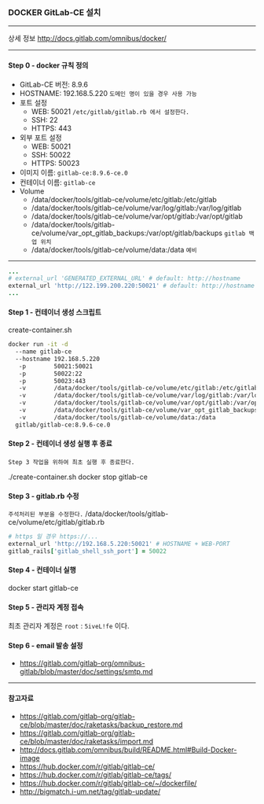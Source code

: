 ### DOCKER GitLab-CE 설치

-----

상세 정보
http://docs.gitlab.com/omnibus/docker/

-----

#### Step 0 - docker 규칙 정의
- GitLab-CE 버전: 8.9.6
- HOSTNAME: 192.168.5.220 `도메인 명이 있을 경우 사용 가능`
- 포트 설정
  - WEB: 50021 `/etc/gitlab/gitlab.rb 에서 설정한다.`
  - SSH: 22
  - HTTPS: 443
- 외부 포트 설정
  - WEB: 50021
  - SSH: 50022
  - HTTPS: 50023
- 이미지 이름: `gitlab-ce:8.9.6-ce.0`
- 컨테이너 이름: `gitlab-ce`
- Volume
  - /data/docker/tools/gitlab-ce/volume/etc/gitlab:/etc/gitlab
  - /data/docker/tools/gitlab-ce/volume/var/log/gitlab:/var/log/gitlab
  - /data/docker/tools/gitlab-ce/volume/var/opt/gitlab:/var/opt/gitlab
  - /data/docker/tools/gitlab-ce/volume/var_opt_gitlab_backups:/var/opt/gitlab/backups `gitlab 백업 위치`
  - /data/docker/tools/gitlab-ce/volume/data:/data `예비`

-----
```ruby
...
# external_url 'GENERATED_EXTERNAL_URL' # default: http://hostname
external_url 'http://122.199.200.220:50021' # default: http://hostname
...
```

#### Step 1 - 컨테이너 생성 스크립트

create-container.sh
```bash
docker run -it -d
  --name gitlab-ce
  --hostname 192.168.5.220
   -p        50021:50021
   -p        50022:22
   -p        50023:443
   -v        /data/docker/tools/gitlab-ce/volume/etc/gitlab:/etc/gitlab
   -v        /data/docker/tools/gitlab-ce/volume/var/log/gitlab:/var/log/gitlab
   -v        /data/docker/tools/gitlab-ce/volume/var/opt/gitlab:/var/opt/gitlab
   -v        /data/docker/tools/gitlab-ce/volume/var_opt_gitlab_backups:/var/opt/gitlab/backups
   -v        /data/docker/tools/gitlab-ce/volume/data:/data
  gitlab/gitlab-ce:8.9.6-ce.0
```

#### Step 2 - 컨테이너 생성 실행 후 종료

`Step 3 작업을 위하여 최초 실행 후 종료한다.`

./create-container.sh
docker stop gitlab-ce

#### Step 3 - gitlab.rb 수정

`주석처리된 부분을 수정한다.`
/data/docker/tools/gitlab-ce/volume/etc/gitlab/gitlab.rb
```ruby
# https 일 경우 https://... 
external_url 'http://192.168.5.220:50021' # HOSTNAME + WEB-PORT
gitlab_rails['gitlab_shell_ssh_port'] = 50022 
```

#### Step 4 - 컨테이너 실행

docker start gitlab-ce

#### Step 5 - 관리자 계정 접속

최초 관리자 계정은 `root` : `5iveL!fe` 이다.

#### Step 6 - email 발송 설정

- https://gitlab.com/gitlab-org/omnibus-gitlab/blob/master/doc/settings/smtp.md

-----

#### 참고자료
- https://gitlab.com/gitlab-org/gitlab-ce/blob/master/doc/raketasks/backup_restore.md
- https://gitlab.com/gitlab-org/gitlab-ce/blob/master/doc/raketasks/import.md
- http://docs.gitlab.com/omnibus/build/README.html#Build-Docker-image
- https://hub.docker.com/r/gitlab/gitlab-ce/
- https://hub.docker.com/r/gitlab/gitlab-ce/tags/
- https://hub.docker.com/r/gitlab/gitlab-ce/~/dockerfile/
- http://bigmatch.i-um.net/tag/gitlab-update/
